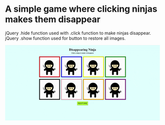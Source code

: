 <h1>A simple game where clicking ninjas makes them disappear</h1>
<p>jQuery .hide function used with .click function to make ninjas disappear. jQuery .show function used for button to restore all images.</p>
<img src="disappearing_ninja.gif">